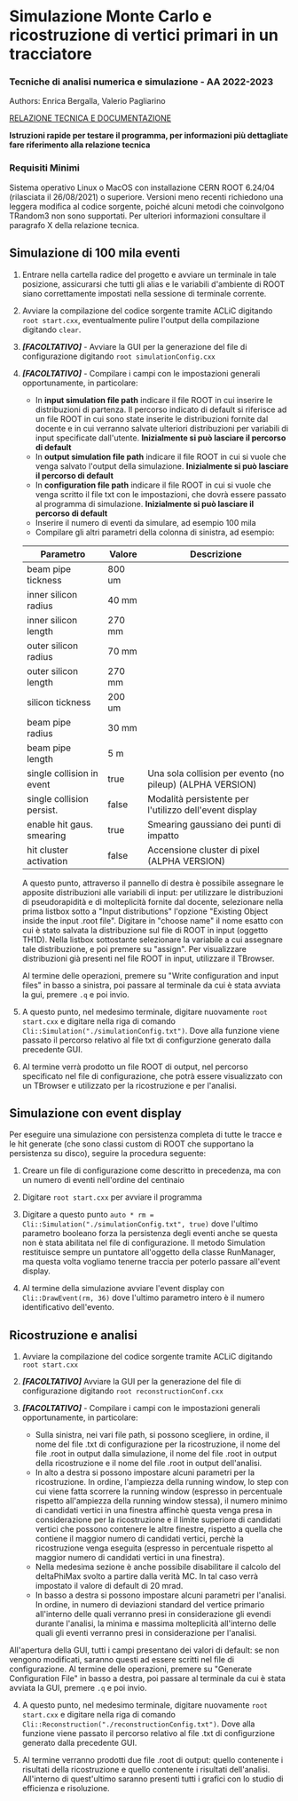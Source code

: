 # Simulazione Monte Carlo e ricostruzione di vertici primari in un tracciatore
### Tecniche di analisi numerica e simulazione - AA 2022-2023

Authors: Enrica Bergalla, Valerio Pagliarino

[RELAZIONE TECNICA E DOCUMENTAZIONE](./TANS_Report_Bergalla_Pagliarino.pdf)

<b> Istruzioni rapide per testare il programma, per informazioni più dettagliate fare riferimento alla relazione tecnica </b>

### Requisiti Minimi

Sistema operativo Linux o MacOS con installazione CERN ROOT 6.24/04 (rilasciata il 26/08/2021) o superiore. Versioni meno recenti richiedono una leggera modifica al codice sorgente, poiché alcuni metodi che coinvolgono TRandom3 non sono supportati. Per ulteriori informazioni consultare il paragrafo X della relazione tecnica.

## Simulazione di 100 mila eventi

1. Entrare nella cartella radice del progetto e avviare un terminale in tale posizione, assicurarsi che tutti gli alias e le variabili d'ambiente di ROOT siano correttamente impostati nella sessione di terminale corrente.
2. Avviare la compilazione del codice sorgente tramite ACLiC digitando `root start.cxx`, eventualmente pulire l'output della compilazione digitando `clear`.
3. ***[FACOLTATIVO]*** - Avviare la GUI per la generazione del file di configurazione digitando `root simulationConfig.cxx`
4. ***[FACOLTATIVO]*** - Compilare i campi con le impostazioni generali opportunamente, in particolare:
    - In **input simulation file path** indicare il file ROOT in cui inserire le distribuzioni di partenza. Il percorso indicato di default si riferisce ad un file ROOT in cui sono state inserite le distribuzioni fornite dal docente e in cui verranno salvate ulteriori distribuzioni per variabili di input specificate dall'utente. **Inizialmente si può lasciare il percorso di default**
    - In **output simulation file path** indicare il file ROOT in cui si vuole che venga salvato l'output della simulazione. **Inizialmente si può lasciare il percorso di default**
    - In **configuration file path** indicare il file ROOT in cui si vuole che venga scritto il file txt con le impostazioni, che dovrà essere passato al programma di simulazione. **Inizialmente si può lasciare il percorso di default**
    - Inserire il numero di eventi da simulare, ad esempio 100 mila
    - Compilare gli altri parametri della colonna di sinistra, ad esempio: 
    
    | Parametro                  | Valore |  Descrizione |
    |--------------------------- | ------ | ------------ | 
    | beam pipe tickness         | 800 um |              |
    | inner silicon radius       | 40  mm |              |
    | inner silicon length       | 270 mm |              |
    | outer silicon radius       | 70  mm |              | 
    | outer silicon length       | 270 mm |              | 
    | silicon tickness           | 200 um |              | 
    | beam pipe radius           | 30  mm |              | 
    | beam pipe length           | 5   m  |              | 
    | single collision in event  | true   | Una sola collision per evento (no pileup) (ALPHA VERSION) | 
    | single collision persist.  | false  | Modalità persistente per l'utilizzo dell'event display | 
    | enable hit gaus. smearing  | true   | Smearing gaussiano dei punti di impatto| 
    | hit cluster activation     | false  | Accensione cluster di pixel (ALPHA VERSION) | 

    A questo punto, attraverso il pannello di destra è possibile assegnare le apposite distribuzioni alle variabili di input: per utilizzare le distribuzioni di pseudorapidità e di molteplicità fornite dal docente, selezionare nella prima listbox sotto a "Input distributions" l'opzione "Existing Object inside the input .root file". Digitare in "choose name" il nome esatto con cui è stato salvata la distribuzione sul file di ROOT in input (oggetto TH1D). Nella listbox sottostante selezionare la variabile a cui assegnare tale distribuzione, e poi premere su "assign". Per visualizzare distribuzioni già presenti nel file ROOT in input, utilizzare il TBrowser.
    
    Al termine delle operazioni, premere su "Write configuration and input files" in basso a sinistra, poi passare al terminale da cui è stata avviata la gui, premere `.q` e poi invio.

5. A questo punto, nel medesimo terminale, digitare nuovamente `root start.cxx` e digitare nella riga di comando `Cli::Simulation("./simulationConfig.txt")`. Dove alla funzione viene passato il percorso relativo al file txt di configurzione generato dalla precedente GUI.

6. Al termine verrà prodotto un file ROOT di output, nel percorso specificato nel file di configurazione, che potrà essere visualizzato con un TBrowser e utilizzato per la ricostruzione e per l'analisi.

## Simulazione con event display

Per eseguire una simulazione con persistenza completa di tutte le tracce e le hit generate (che sono classi custom di ROOT che supportano la persistenza su disco), seguire la procedura seguente:

1. Creare un file di configurazione come descritto in precedenza, ma con un numero di eventi nell'ordine del centinaio

2. Digitare `root start.cxx` per avviare il programma

3. Digitare a questo punto `auto * rm = Cli::Simulation("./simulationConfig.txt", true)` dove l'ultimo parametro booleano forza la persistenza degli eventi anche se questa non è stata abilitata nel file di configurazione. Il metodo Simulation restituisce sempre un puntatore all'oggetto della classe RunManager, ma questa volta vogliamo tenerne traccia per poterlo passare all'event display.

4. Al termine della simulazione avviare l'event display con `Cli::DrawEvent(rm, 36)` dove l'ultimo parametro intero è il numero identificativo dell'evento.

## Ricostruzione e analisi

1. Avviare la compilazione del codice sorgente tramite ACLiC digitando `root start.cxx`

2. ***[FACOLTATIVO]*** Avviare la GUI per la generazione del file di configurazione digitando `root reconstructionConf.cxx`

3. ***[FACOLTATIVO]*** - Compilare i campi con le impostazioni generali opportunamente, in particolare:
    - Sulla sinistra, nei vari file path, si possono scegliere, in ordine, il nome del file .txt di configurazione per la ricostruzione, il nome del file .root in output dalla simulazione, il nome del file .root in output della ricostruzione e il nome del file .root in output dell'analisi.
    - In alto a destra si possono impostare alcuni parametri per la ricostruzione. In ordine, l'ampiezza della running window, lo step con cui viene fatta scorrere la running window (espresso in percentuale rispetto all'ampiezza della running window stessa), il numero minimo di candidati vertici in una finestra affinchè questa venga presa in considerazione per la ricostruzione e il limite superiore di candidati vertici che possono contenere le altre finestre, rispetto a quella che contiene il maggior numero di candidati vertici, perchè la ricostruzione venga eseguita (espresso in percentuale rispetto al maggior numero di candidati vertici in una finestra).
    - Nella medesima sezione è anche possibile disabilitare il calcolo del deltaPhiMax svolto a partire dalla verità MC. In tal caso verrà impostato il valore di default di 20 mrad.
    - In basso a destra si possono impostare alcuni parametri per l'analisi. In ordine, in numero di deviazioni standard del vertice primario all'interno delle quali verranno presi in considerazione gli evendi durante l'analisi, la minima e massima molteplicità all'interno delle quali gli eventi verranno presi in considerazione per l'analisi.
    
All'apertura della GUI, tutti i campi presentano dei valori di default: se non vengono modificati, saranno questi ad essere scritti nel file di configurazione. Al termine delle operazioni, premere su "Generate Configuration File" in basso a destra, poi passare al terminale da cui è stata avviata la GUI, premere `.q` e poi invio.

4. A questo punto, nel medesimo terminale, digitare nuovamente `root start.cxx` e digitare nella riga di comando `Cli::Reconstruction("./reconstructionConfig.txt")`. Dove alla funzione viene passato il percorso relativo al file .txt di configurzione generato dalla precedente GUI.

5. Al termine verranno prodotti due file .root di output: quello contenente i risultati della ricostruzione e quello contenente i risultati dell'analisi. All'interno di quest'ultimo saranno presenti tutti i grafici con lo studio di efficienza e risoluzione.

  
